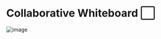 <h1> Collaborative Whiteboard ⬜</h1>


![image](https://user-images.githubusercontent.com/67689773/140261478-a1d3fb77-13dc-4e28-bcf1-5a1dfe6b9f59.png)
